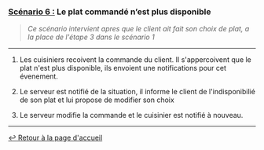 ### <u>Scénario 6 :</u> Le plat commandé n’est plus disponible

> *Ce scénario intervient apres que le client ait fait son choix de plat, a la place de l'étape 3 dans le scénario 1*

---

1. Les cuisiniers recoivent la commande du client. Il s'appercoivent que le plat n'est plus disponible, ils envoient une notifications pour cet évenement.

2. Le serveur est notifié de la situation, il informe le client de l'indisponibilié de son plat et lui propose de modifier son choix

3. Le serveur modifie la commande et le cuisinier est notifié à nouveau.  

---

[:leftwards_arrow_with_hook: Retour à la page d'accueil](../README.md)
